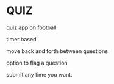# QUIZ
quiz app on football

timer based

move back and forth between questions

option to flag a question

submit any time you want.

